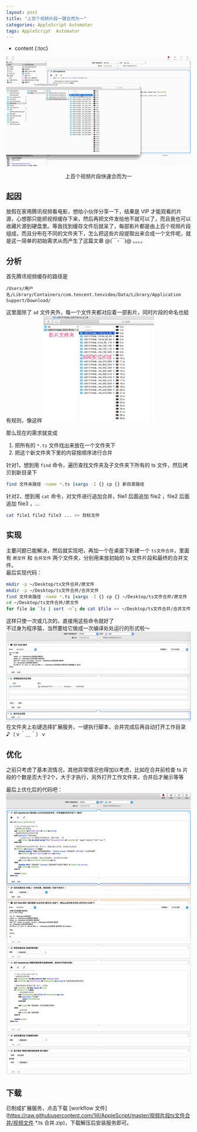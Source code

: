 ```yaml
---
layout: post
title: "上百个视频片段一键合而为一"
categories: AppleScript Automator 
tags: AppleScript  Automator
---
```


* content
{:toc}

<div align="center">
<img alt="merge-result" src="https://raw.githubusercontent.com/1ilI/1ilI.github.io/master/resource/2018-05/video-merge-result.gif"/>
<p>上百个视频片段快速合而为一</p>
</div>






## 起因
放假在家用腾讯视频看电影，想给小伙伴分享一下，结果是 VIP 才能观看的片源，心想那只能把视频缓存下来，然后再把文件发给他不就可以了，而且我也可以收藏片源到硬盘里。等我找到缓存文件后就呆了，每部影片都是由上百个视频片段组成，而且分布在不同的文件夹下，怎么把这些片段提取出来合成一个文件呢，就是这一简单的初始需求从而产生了这篇文章 @(￣-￣)@ 。。。。

## 分析

首先腾讯视频缓存的路径是
```
/Users/用户名/Library/Containers/com.tencent.tenvideo/Data/Library/Application Support/Download/
```
这里面除了 `ad` 文件夹外，每一个文件夹都对应着一部影片，同时片段的命名也挺有规则，像这样
<img alt="video-clips" src="https://raw.githubusercontent.com/1ilI/1ilI.github.io/master/resource/2018-05/video-clips.png" width="60%"/>

那么现在的需求就变成
1. 把所有的 `*.ts` 文件找出来放在一个文件夹下
2. 把这个新文件夹下里的内容按顺序进行合并

针对1，想到用 `find` 命令，遍历查找文件夹及子文件夹下所有的 ts 文件，然后拷贝到新目录下
```bash
find 文件夹路径 -name *.ts |xargs -I {} cp {} 新目录路径
```

针对2，想到用 `cat` 命令，对文件进行追加合并，file1 后面追加 file2 ，file2 后面追加 file3 ，...
```bash
cat file1 file2 file3 ... >> 目标文件
```

## 实现
主要问题已能解决，然后就实现吧，再加一个在桌面下新建一个 `ts文件合并`，里面有 `原文件` 和 `合并文件` 两个文件夹，分别用来放初始的 ts 文件片段和最终的合并文件。<br/>
最后实现代码：
```bash
mkdir -p ~/Desktop/ts文件合并/原文件
mkdir -p ~/Desktop/ts文件合并/合并文件
find 文件夹路径 -name *.ts |xargs -I {} cp {} ~/Desktop/ts文件合并/原文件
cd ~/Desktop/ts文件合并/原文件
for file in `ls | sort -n`; do cat $file >> ~/Desktop/ts文件合并/合并文件/合并后的文件名.ts;done
```

这样只使一次或几次的，直接用这些命令就好了<br/>不过身为程序猿，当然要给它做成一次编译处处运行的形式啦～
![merge-1](https://raw.githubusercontent.com/1ilI/1ilI.github.io/master/resource/2018-05/merge-version1.png)
在文件夹上右键选择扩展服务，一键执行脚本，合并完成后再自动打开工作目录 ♪（ｖ＾＿＾）ｖ

## 优化
之前只考虑了基本流情况，其他异常情况也得加以考虑，比如在合并前检查 ts 片段的个数是否大于2个，大于才执行，另外打开工作文件夹，合并后才展示等等

最后上优化后的代码吧：
![merge-result](https://raw.githubusercontent.com/1ilI/1ilI.github.io/master/resource/2018-05/merge-result.jpg)

## 下载
已制成扩展服务，点击下载 [workflow 文件](https://raw.githubusercontent.com/1ilI/AppleScript/master/视频片段ts文件合并/视频文件 *.ts 合并.zip)，下载解压后安装服务即可。


